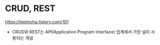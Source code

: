 # CRUD, REST

https://leejincha.tistory.com/101

- CRUD와 REST는 API(Application Program Interface) 업계에서 가장 널리 사용되는 개념
